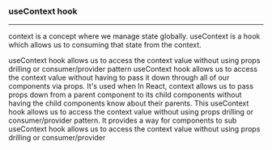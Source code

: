 ### useContext hook

---

context is a concept where we manage state globally.
useContext is a hook which allows us to consuming that state from the context.

useContext hook allows us to access the context value without using props drilling or consumer/provider pattern
useContext hook allows us to access the context value without having to pass it down through all of our components via props. It's used when
In React, context allows us to pass props down from a parent component to its child components without having the child components know about their parents. This
useContext hook allows us to access the context value without using props drilling or consumer/provider pattern. It provides a way for components to sub
useContext hook allows us to access the context value without using props drilling or consumer/provider
